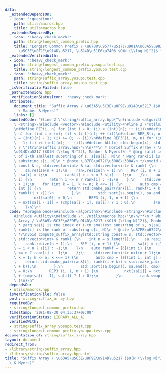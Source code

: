 ```yaml
---
data:
  _extendedDependsOn:
  - icon: ':question:'
    path: utils/macros.hpp
    title: utils/macros.hpp
  _extendedRequiredBy:
  - icon: ':heavy_check_mark:'
    path: string/longest_common_prefix.hpp
    title: "Longest Common Prefix / \u6700\u9577\u5171\u901A\u63A5\u982D\u8F9E (\u63A5\
      \u5C3E\u8F9E\u914D\u5217, \u524D\u51E6\u7406 $O(N (\\log N)^2)$ + $O(1)$)"
  _extendedVerifiedWith:
  - icon: ':heavy_check_mark:'
    path: string/longest_common_prefix.yosupo.test.cpp
    title: string/longest_common_prefix.yosupo.test.cpp
  - icon: ':heavy_check_mark:'
    path: string/suffix_array.yosupo.test.cpp
    title: string/suffix_array.yosupo.test.cpp
  _isVerificationFailed: false
  _pathExtension: hpp
  _verificationStatusIcon: ':heavy_check_mark:'
  attributes:
    document_title: "Suffix Array / \u63A5\u5C3E\u8F9E\u914D\u5217 ($O(N (\\log N)^2)$,\
      \ Manber & Myers)"
    links: []
  bundledCode: "#line 2 \"string/suffix_array.hpp\"\n#include <algorithm>\n#include\
    \ <string>\n#include <vector>\n#include <utility>\n#line 2 \"utils/macros.hpp\"\
    \n#define REP(i, n) for (int i = 0; (i) < (int)(n); ++ (i))\n#define REP3(i, m,\
    \ n) for (int i = (m); (i) < (int)(n); ++ (i))\n#define REP_R(i, n) for (int i\
    \ = (int)(n) - 1; (i) >= 0; -- (i))\n#define REP3R(i, m, n) for (int i = (int)(n)\
    \ - 1; (i) >= (int)(m); -- (i))\n#define ALL(x) std::begin(x), std::end(x)\n#line\
    \ 7 \"string/suffix_array.hpp\"\n\n/**\n * @brief Suffix Array / \u63A5\u5C3E\u8F9E\
    \u914D\u5217 ($O(N (\\log N)^2)$, Manber & Myers)\n * @arg sa[i] is the index\
    \ of i-th smallest substring of s, s[sa[i], N)\n * @arg rank[i] is the rank of\
    \ substring s[i, N)\n * @note \u87FB\u672C\u3088\u308A\n */\nvoid compute_suffix_array(std::string\
    \ const & s, std::vector<int> & sa, std::vector<int> & rank) {\n    int n = s.length();\n\
    \    sa.resize(n + 1);\n    rank.resize(n + 1);\n    REP (i, n + 1) {\n      \
    \  sa[i] = i;\n        rank[i] = i < n ? s[i] : -1;\n    }\n    auto rankf = [&](int\
    \ i) {\n        return i <= n ? rank[i] : -1;\n    };\n    std::vector<int> nxt(n\
    \ + 1);\n    for (int k = 1; k <= n; k <<= 1) {\n        auto cmp = [&](int i,\
    \ int j) {\n            return std::make_pair(rank[i], rankf(i + k)) < std::make_pair(rank[j],\
    \ rankf(j + k));\n        };\n        std::sort(sa.begin(), sa.end(), cmp);\n\
    \        nxt[sa[0]] = 0;\n        REP3 (i, 1, n + 1) {\n            nxt[sa[i]]\
    \ = nxt[sa[i - 1]] + (cmp(sa[i - 1], sa[i]) ? 1 : 0);\n        }\n        rank.swap(nxt);\n\
    \    }\n}\n"
  code: "#pragma once\n#include <algorithm>\n#include <string>\n#include <vector>\n\
    #include <utility>\n#include \"../utils/macros.hpp\"\n\n/**\n * @brief Suffix\
    \ Array / \u63A5\u5C3E\u8F9E\u914D\u5217 ($O(N (\\log N)^2)$, Manber & Myers)\n\
    \ * @arg sa[i] is the index of i-th smallest substring of s, s[sa[i], N)\n * @arg\
    \ rank[i] is the rank of substring s[i, N)\n * @note \u87FB\u672C\u3088\u308A\n\
    \ */\nvoid compute_suffix_array(std::string const & s, std::vector<int> & sa,\
    \ std::vector<int> & rank) {\n    int n = s.length();\n    sa.resize(n + 1);\n\
    \    rank.resize(n + 1);\n    REP (i, n + 1) {\n        sa[i] = i;\n        rank[i]\
    \ = i < n ? s[i] : -1;\n    }\n    auto rankf = [&](int i) {\n        return i\
    \ <= n ? rank[i] : -1;\n    };\n    std::vector<int> nxt(n + 1);\n    for (int\
    \ k = 1; k <= n; k <<= 1) {\n        auto cmp = [&](int i, int j) {\n        \
    \    return std::make_pair(rank[i], rankf(i + k)) < std::make_pair(rank[j], rankf(j\
    \ + k));\n        };\n        std::sort(sa.begin(), sa.end(), cmp);\n        nxt[sa[0]]\
    \ = 0;\n        REP3 (i, 1, n + 1) {\n            nxt[sa[i]] = nxt[sa[i - 1]]\
    \ + (cmp(sa[i - 1], sa[i]) ? 1 : 0);\n        }\n        rank.swap(nxt);\n   \
    \ }\n}\n"
  dependsOn:
  - utils/macros.hpp
  isVerificationFile: false
  path: string/suffix_array.hpp
  requiredBy:
  - string/longest_common_prefix.hpp
  timestamp: '2021-08-30 04:35:37+09:00'
  verificationStatus: LIBRARY_ALL_AC
  verifiedWith:
  - string/suffix_array.yosupo.test.cpp
  - string/longest_common_prefix.yosupo.test.cpp
documentation_of: string/suffix_array.hpp
layout: document
redirect_from:
- /library/string/suffix_array.hpp
- /library/string/suffix_array.hpp.html
title: "Suffix Array / \u63A5\u5C3E\u8F9E\u914D\u5217 ($O(N (\\log N)^2)$, Manber\
  \ & Myers)"
---
```

